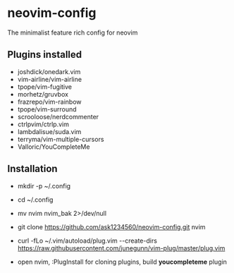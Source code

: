 # neovim-config
The minimalist feature rich config for neovim




## Plugins installed

* joshdick/onedark.vim
* vim-airline/vim-airline
* tpope/vim-fugitive
* morhetz/gruvbox
* frazrepo/vim-rainbow
* tpope/vim-surround
* scrooloose/nerdcommenter
* ctrlpvim/ctrlp.vim
* lambdalisue/suda.vim
* terryma/vim-multiple-cursors
* Valloric/YouCompleteMe


## Installation


* mkdir -p ~/.config
* cd ~/.config
* mv nvim nvim_bak 2>/dev/null
* git clone https://github.com/ask1234560/neovim-config.git nvim

* curl -fLo ~/.vim/autoload/plug.vim --create-dirs https://raw.githubusercontent.com/junegunn/vim-plug/master/plug.vim
    
* open nvim, :PlugInstall for cloning plugins, build __youcompleteme__ plugin






